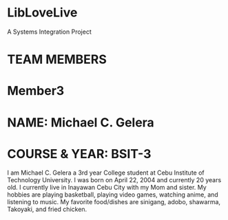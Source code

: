 # LibLoveLive
A Systems Integration Project

# TEAM MEMBERS
# Member3
# NAME: Michael C. Gelera	
# COURSE & YEAR: BSIT-3 

I am Michael C. Gelera a 3rd year College student at Cebu Institute of Technology University. I was born on April 22, 2004 and currently 20 years old. I currently live in Inayawan Cebu City with my Mom and sister. My hobbies are playing basketball, playing video games, watching anime, and listening to music. My favorite food/dishes are sinigang, adobo, shawarma, Takoyaki, and fried chicken.